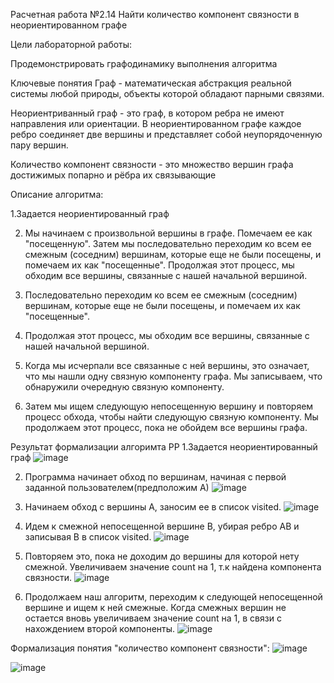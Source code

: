 Расчетная работа
№2.14
Найти количество компонент связности в неориентированном графе

Цели лабораторной работы:

Продемонстрировать графодинамику выполнения алгоритма

Ключевые понятия
Граф - математическая абстракция реальной системы любой природы, объекты которой обладают парными связями.

Неориентриванный граф  - это граф, в котором ребра не имеют направления или ориентации. В неориентированном графе каждое ребро соединяет две вершины и представляет собой неупорядоченную пару вершин.

Количество компонент связности - это множество вершин графа достижимых попарно и рёбра их связывающие

Описание алгоритма:

1.Задается неориентированный граф

2. Мы начинаем с произвольной вершины в графе. Помечаем ее как "посещенную". Затем мы последовательно переходим ко всем ее смежным (соседним) вершинам, которые еще не были посещены, и помечаем их как "посещенные". Продолжая этот процесс, мы обходим все вершины, связанные с нашей начальной вершиной.

3. Последовательно переходим ко всем ее смежным (соседним) вершинам, которые еще не были посещены, и помечаем их как "посещенные".

4. Продолжая этот процесс, мы обходим все вершины, связанные с нашей начальной вершиной.

5. Когда мы исчерпали все связанные с ней вершины, это означает, что мы нашли одну связную компоненту графа. Мы записываем, что обнаружили очередную связную компоненту.

6. Затем мы ищем следующую непосещенную вершину и повторяем процесс обхода, чтобы найти следующую связную компоненту. Мы продолжаем этот процесс, пока не обойдем все вершины графа.

Результат формализации алгоримта РР
1.Задается неориентированный граф
![image](https://github.com/iis-32170x/RPIIS/assets/148707516/5c9bdb8d-3c3d-4398-bf5f-59a624c79de2)


2. Программа начинает обход по вершинам, начиная с первой заданной пользователем(предположим А)
![image](https://github.com/iis-32170x/RPIIS/assets/148707516/123ef147-a0f1-46c7-ab6c-d05dd575a034)


3. Начинаем обход с вершины A, заносим ее в список visited.
![image](https://github.com/iis-32170x/RPIIS/assets/148707516/023db1e6-0c4a-4e6b-906e-516802158633)



4. Идем к cмежной непосещенной вершине B, убирая ребро AB и записывая B в список visited.
![image](https://github.com/iis-32170x/RPIIS/assets/148707516/46fb11d9-b8c6-41cc-b333-c0bc770e3f88)



5. Повторяем это, пока не доходим до вершины для которой нету смежной. Увеличиваем значение count на 1, т.к найдена компонента связности.
![image](https://github.com/iis-32170x/RPIIS/assets/148707516/7187eed6-ed37-41ee-a6b3-d8fd41276620)


6. Продолжаем наш алгоритм, переходим к следующей непосещенной вершине и ищем к ней смежные. Когда смежных вершин не остается вновь увеличиваем значение count на 1, в связи с нахождением второй компоненты. 
![image](https://github.com/iis-32170x/RPIIS/assets/148707516/305ca881-4e19-4258-a1d4-1e1516cab614)

Формализация понятия "количество компонент связности":
![image](https://github.com/iis-32170x/RPIIS/assets/148707516/cb8a791f-c29d-4925-a13e-535af4966f36)

![image](https://github.com/iis-32170x/RPIIS/assets/148707516/e54b17bd-bb97-4a1a-93fb-77108238dc9c)









